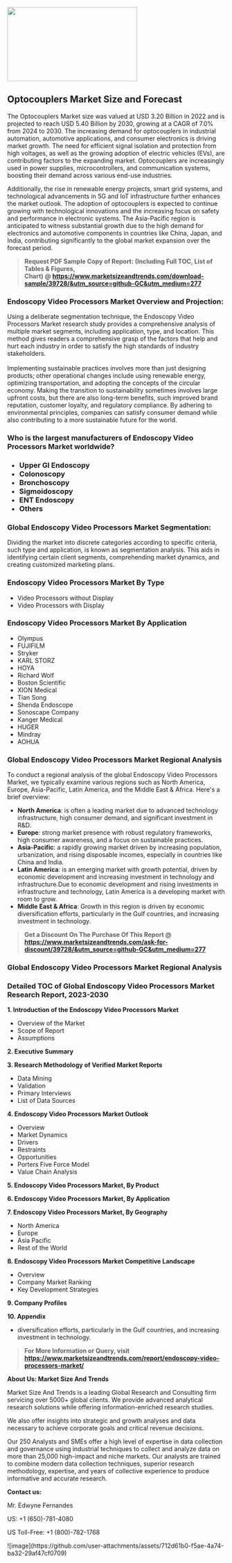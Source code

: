 <p><img class="alignnone size-medium wp-image-20088" src="https://ffe5etoiles.com/wp-content/uploads/2024/12/MST1-300x171.png" alt="" width="300" height="171" /></p><h2>Optocouplers Market Size and Forecast</h2><p>The Optocouplers Market size was valued at USD 3.20 Billion in 2022 and is projected to reach USD 5.40 Billion by 2030, growing at a CAGR of 7.0% from 2024 to 2030. The increasing demand for optocouplers in industrial automation, automotive applications, and consumer electronics is driving market growth. The need for efficient signal isolation and protection from high voltages, as well as the growing adoption of electric vehicles (EVs), are contributing factors to the expanding market. Optocouplers are increasingly used in power supplies, microcontrollers, and communication systems, boosting their demand across various end-use industries.</p><p>Additionally, the rise in renewable energy projects, smart grid systems, and technological advancements in 5G and IoT infrastructure further enhances the market outlook. The adoption of optocouplers is expected to continue growing with technological innovations and the increasing focus on safety and performance in electronic systems. The Asia-Pacific region is anticipated to witness substantial growth due to the high demand for electronics and automotive components in countries like China, Japan, and India, contributing significantly to the global market expansion over the forecast period.</p></p><blockquote id="" class=""><strong>Request PDF Sample Copy of Report: (Including Full TOC, List of Tables &amp; Figures, Chart)&nbsp;@&nbsp;<strong><a href="https://www.marketsizeandtrends.com/download-sample/39728/&utm_source=github-GC&utm_medium=277" target="_blank">https://www.marketsizeandtrends.com/download-sample/39728/&utm_source=github-GC&utm_medium=277</a></strong></strong></blockquote><h3 id="" class="">Endoscopy Video Processors Market&nbsp;Overview and Projection:</h3><p id="" class="">Using a deliberate segmentation technique, the Endoscopy Video Processors Market research study provides a comprehensive analysis of multiple market segments, including application, type, and location. This method gives readers a comprehensive grasp of the factors that help and hurt each industry in order to satisfy the high standards of industry stakeholders. <br /> <br />Implementing sustainable practices involves more than just designing products; other operational changes include using renewable energy, optimizing transportation, and adopting the concepts of the circular economy. Making the transition to sustainability sometimes involves large upfront costs, but there are also long-term benefits, such improved brand reputation, customer loyalty, and regulatory compliance. By adhering to environmental principles, companies can satisfy consumer demand while also contributing to a more sustainable future for the world.</p><h3 id="" class="">Who is the largest manufacturers of&nbsp;Endoscopy Video Processors Market worldwide?</h3><h3 class=""><p><ul><li>Upper GI Endoscopy </li><li> Colonoscopy </li><li> Bronchoscopy </li><li> Sigmoidoscopy </li><li> ENT Endoscopy </li><li> Others</li></ul></p></h3><h3 id="" class="">Global&nbsp;Endoscopy Video Processors Market Segmentation:</h3><p id="" class="">Dividing the market into discrete categories according to specific criteria, such type and application, is known as segmentation analysis. This aids in identifying certain client segments, comprehending market dynamics, and creating customized marketing plans.</p><h3 id="" class="">Endoscopy Video Processors Market&nbsp;By Type</h3><p><p><ul><li>Video Processors without Display </li><li> Video Processors with Display</p></li></ul></p></p><h3 id="" class="">Endoscopy Video Processors Market&nbsp;By Application</h3><p class=""><p><ul><li>Olympus </li><li> FUJIFILM </li><li> Stryker </li><li> KARL STORZ </li><li> HOYA </li><li> Richard Wolf </li><li> Boston Scientific </li><li> XION Medical </li><li> Tian Song </li><li> Shenda Endoscope </li><li> Sonoscape Company </li><li> Kanger Medical </li><li> HUGER </li><li> Mindray </li><li> AOHUA</li></ul></p></p><h3 id="" class="">Global Endoscopy Video Processors Market Regional Analysis</h3><p id="" class="">To conduct a regional analysis of the global Endoscopy Video Processors Market, we typically examine various regions such as North America, Europe, Asia-Pacific, Latin America, and the Middle East &amp; Africa. Here's a brief overview:</p><ul><li><strong>North America</strong>: is often a leading market due to advanced technology infrastructure, high consumer demand, and significant investment in R&amp;D.</li><li><strong>Europe</strong>: strong market presence with robust regulatory frameworks, high consumer awareness, and a focus on sustainable practices.</li><li><strong>Asia-Pacific</strong>: a rapidly growing market driven by increasing population, urbanization, and rising disposable incomes, especially in countries like China and India.</li><li><strong>Latin America</strong>: is an emerging market with growth potential, driven by economic development and increasing investment in technology and infrastructure.Due to economic development and rising investments in infrastructure and technology, Latin America is a developing market with room to grow.</li><li><strong>Middle East &amp; Africa</strong>: Growth in this region is driven by economic diversification efforts, particularly in the Gulf countries, and increasing investment in technology.</li></ul><blockquote id="" class=""><strong>Get a Discount On The Purchase Of This Report @ <strong><a href="https://www.marketsizeandtrends.com/ask-for-discount/39728/&utm_source=github-GC&utm_medium=277" target="_blank">https://www.marketsizeandtrends.com/ask-for-discount/39728/&utm_source=github-GC&utm_medium=277</a></strong></strong></blockquote><h3 id="" class="">Global Endoscopy Video Processors Market Regional Analysis</h3><h3 id="" class="">Detailed TOC of Global Endoscopy Video Processors Market Research Report, 2023-2030</h3><p id="" class=""><strong>1. Introduction of the Endoscopy Video Processors Market</strong></p><ul><li>Overview of the Market</li><li>Scope of Report</li><li>Assumptions</li></ul><p id="" class=""><strong>2. Executive Summary</strong></p><p id="" class=""><strong>3. Research Methodology of Verified Market Reports</strong></p><ul><li>Data Mining</li><li>Validation</li><li>Primary Interviews</li><li>List of Data Sources</li></ul><p id="" class=""><strong>4. Endoscopy Video Processors Market Outlook</strong></p><ul><li>Overview</li><li>Market Dynamics</li><li>Drivers</li><li>Restraints</li><li>Opportunities</li><li>Porters Five Force Model</li><li>Value Chain Analysis</li></ul><p id="" class=""><strong>5. Endoscopy Video Processors Market, By Product</strong></p><p id="" class=""><strong>6. Endoscopy Video Processors Market, By Application</strong></p><p id="" class=""><strong>7. Endoscopy Video Processors Market, By Geography</strong></p><ul><li>North America</li><li>Europe</li><li>Asia Pacific</li><li>Rest of the World</li></ul><p id="" class=""><strong>8. Endoscopy Video Processors Market Competitive Landscape</strong></p><ul><li>Overview</li><li>Company Market Ranking</li><li>Key Development Strategies</li></ul><p id="" class=""><strong>9. Company Profiles</strong></p><p id="" class=""><strong>10. Appendix</strong></p><ul><li>diversification efforts, particularly in the Gulf countries, and increasing investment in technology.</li></ul><blockquote id="" class=""><strong>For More Information or Query, visit <strong><strong><a href="https://www.marketsizeandtrends.com/report/endoscopy-video-processors-market/" target="_blank">https://www.marketsizeandtrends.com/report/endoscopy-video-processors-market/</a></strong></strong></strong></blockquote><p id="" class=""><strong>About Us: Market Size And Trends</strong></p><p id="" class="">Market Size And Trends is a leading Global Research and Consulting firm servicing over 5000+ global clients. We provide advanced analytical research solutions while offering information-enriched research studies.</p><p id="" class="">We also offer insights into strategic and growth analyses and data necessary to achieve corporate goals and critical revenue decisions.</p><p id="" class="">Our 250 Analysts and SMEs offer a high level of expertise in data collection and governance using industrial techniques to collect and analyze data on more than 25,000 high-impact and niche markets. Our analysts are trained to combine modern data collection techniques, superior research methodology, expertise, and years of collective experience to produce informative and accurate research.</p><p id="" class=""><strong>Contact us:</strong></p><p id="" class="">Mr. Edwyne Fernandes</p><p id="" class="">US: +1 (650)-781-4080</p><p id="" class="">US Toll-Free: +1 (800)-782-1768</p>
![image](https://github.com/user-attachments/assets/712d61b0-f5ae-4a74-ba32-29af47cf0709)
